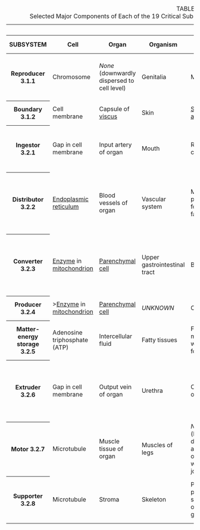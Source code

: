 
<table
class="prettytable" style="display:inline-block;"><caption>TABLE 2<br
/>Selected Major Components of Each of the 19 Critical Subsystems at Each of the Seven Levels of Living Systems</caption><thead><tr><th></th><th
colspan="7">LEVEL</th></tr></thead><thead><tr><th>SUBSYSTEM</th><th>Cell</th><th>Organ</th><th>Organism</th><th>Group</th><th>Organization</th><th>Society</th><th>Supranational System</th></tr></thead><tr><th>Reproducer 3.1.1</th><td>Chromosome</td><td><em>None</em> (downwardly dispersed to cell level)</td><td>Genitalia</td><td>Mating Dyad</td><td>Group that produces a charter for an organization</td><td>Constitutional Convention</td><td>Superanational systems which creates another supranational system</td></tr><tr><th>Boundary 3.1.2</th><td>Cell membrane</td><td>Capsule of <a
href="https://en.wikipedia.org/wiki/Organ_(anatomy)">viscus</a></td><td>Skin</td><td><a
href="https://en.wikipedia.org/wiki/Serjeant-at-arms">Sergeant at arms</a></td><td>Guard of an organization's property</td><td>Organization of border guards</td><td>Supranational organization of border guards</td></tr><tr><th>Ingestor 3.2.1</th><td>Gap in cell membrane</td><td>Input artery of organ</td><td>Mouth</td><td>Refreshment chairman</td><td>Receiving department</td><td>Import company</td><td>Supranational system officials who operate international ports</td></tr><tr><th>Distributor 3.2.2</th><td><a
href="https://en.wikipedia.org/wiki/Endoplasmic_reticulum">Endoplasmic reticulum</a></td><td>Blood vessels of organ</td><td>Vascular system</td><td>Mother who passes out food to family</td><td>Driver</td><td>Transportation company</td><td>United Nations Childrens Fund (UNICEF) which distributes food to needy children</td></tr><tr><th>Converter 3.2.3</th><td><a
href="https://en.wikipedia.org/wiki/Enzyme">Enzyme</a> in <a
href="https://en.wikipedia.org/wiki/Mitochondrion">mitochondrion</a></td><td><a
href="https://en.wikipedia.org/wiki/Parenchyma">Parenchymal cell</a></td><td>Upper gastrointestinal tract</td><td>Butcher</td><td>Oil refinery operating group</td><td>Oil refinerty</td><td>European Atomic Energy Community (EURATOM) concerned with the conversion of atomic energy</td></tr><tr><th>Producer 3.2.4</th><td>><a
href="https://en.wikipedia.org/wiki/Enzyme">Enzyme</a> in <a
href="https://en.wikipedia.org/wiki/Mitochondrion">mitochondrion</a></td><td><a
href="https://en.wikipedia.org/wiki/Parenchyma">Parenchymal cell</a></td><td><em>UNKNOWN</em></td><td>Cook</td><td>Factory production unit</td><td>Factory</td>
<td>World Health Organization (WHO)</td></tr><tr><th>Matter-energy storage 3.2.5</th><td>Adenosine triphosphate (ATP)</td><td>Intercellular fluid</td>
<td>Fatty tissues</td><td>Family member who stores food</td><td>Stock-room operating group</td><td>Warehouse company</td>
<td>International Red Cross, which stores materials for disaster relief</td></tr><tr><th>Extruder 3.2.6</th><td>Gap in cell membrane</td><td>Output vein of organ</td><td>Urethra</td><td>Cleaning operative</td><td>Delivery department</td><td>Export company</td><td>Component of the International Atomic Energy Agency (IAEA) concerned with waste extrusion</td></tr><tr><th>Motor 3.2.7</th><td>Microtubule</td><td>Muscle tissue of organ</td><td>Muscles of legs</td><td><em>None</em> (laterally dispersed to all members of group who move jointly)</td><td>Crew of machine that moves organization personnel</td><td>Trucking company</td><td>Transport component of the North Atlantic Treaty Organization (NATO)</td></tr><tr><th>Supporter 3.2.8</th><td>Microtubule</td><td>Stroma</td><td>Skeleton</td><td>Person who physically supports others in group</td><td>Group that operates organization's building</td><td>National officials who operate public buildings and land</td><td>Supranational officials who operate United Nations buildings and land</td></tr></table>
